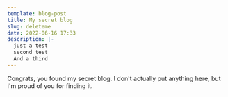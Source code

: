 ```yaml
---
template: blog-post
title: My secret blog
slug: deleteme
date: 2022-06-16 17:33
description: |-
  just a test
  second test
  And a third
---
```

Congrats, you found my secret blog. I don't actually put anything here, but I'm proud of you for finding it.